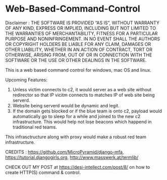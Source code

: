 # Web-Based-Command-Control

Disclaimer : 
THE SOFTWARE IS PROVIDED “AS IS”, WITHOUT WARRANTY OF ANY KIND, EXPRESS OR IMPLIED, INCLUDING BUT NOT LIMITED TO THE WARRANTIES OF MERCHANTABILITY, FITNESS FOR A PARTICULAR PURPOSE AND NONINFRINGEMENT. IN NO EVENT SHALL THE AUTHORS OR COPYRIGHT HOLDERS BE LIABLE FOR ANY CLAIM, DAMAGES OR OTHER LIABILITY, WHETHER IN AN ACTION OF CONTRACT, TORT OR OTHERWISE, ARISING FROM, OUT OF OR IN CONNECTION WITH THE SOFTWARE OR THE USE OR OTHER DEALINGS IN THE SOFTWARE.

This is a web based command control for windows, mac OS and linux.  

Upcoming Features:
 1. Unless victim connects to c2, it would server as a web site without redirector so that IP vicitm connects to matches IP of web site being serverd.
 2. Website being serverd would be dynamic and legit.
 3. If the domain gets blocked or if the blue team is onto c2, payload would automatically go to sleep for a while and joined to the new c2 infrastructure. This would help not lose beacons which happend in traditional red teams.

This infrasctructure along with proxy would make a robust red team infrastructure.
 
CREDITS : 
https://github.com/MicroPyramid/django-mfa,
https://tutorial.djangogirls.org,
http://www.masswerk.at/termlib/


CHECK OUT MY POST at https://desi-intellect.com/post/8/ on how to create HTTP(S) command & control.
